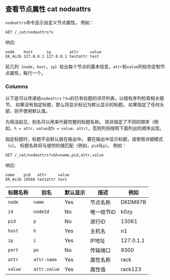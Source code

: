 ## 查看节点属性 cat nodeattrs

`nodeattrs`命令显示自定义节点属性。 例如：    
    
    GET /_cat/nodeattrs?v

响应:
    
    
    node    host      ip        attr     value
    EK_AsJb 127.0.0.1 127.0.0.1 testattr test

前几列（`node`，`host`，`ip`）给出每个节点的基本信息，`attr`和`value`列给你定制节点属性，每行一个。

### Columns

以下是可以传递给`nodeattrs？h=`的已有标题的详尽列表，以按有序列检索相关细节。 如果没有指定标题，那么将显示标记为默认显示的标题。 如果指定了任何头部，则不使用默认值。

为简洁起见，别名可以用来代替完整的标题名称。 除非指定了不同的顺序（例如，`h = attr，value`对`h = value，attr`），否则列将按照下面列出的顺序出现。

指定标题时，标题不会默认放在输出中。 要在输出中显示标题，请使用详细模式（`v`）。 标题名称将与提供的值匹配（例如，`pid`与`p`）。 例如：
    
    GET /_cat/nodeattrs?v&h=name,pid,attr,value

响应:
    
    name    pid   attr     value
    EK_AsJb 19566 testattr test

标题名称 | 别名 | 默认显示 | 描述 | 例如  
---|---|---|---|---  
`node`| `name`| Yes| 节点名称 | DKDM97B    
`id`| `nodeId`| No|唯一结节ID| k0zy    
`pid`| `p`| No| 进行ID| 13061    
`host`| `h`| Yes| 主机名| n1    
`ip`| `i`| Yes| IP地址| 127.0.1.1    
`port`| `po`| No| 传输端口| 9300    
`attr`| `attr.name`| Yes| 属性名称| rack    
`value`| `attr.value`| Yes| 属性值| rack123